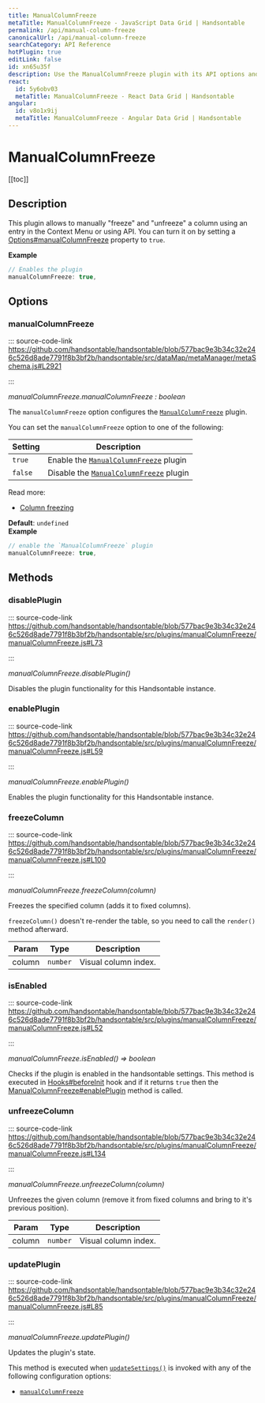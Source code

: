 ```yaml
---
title: ManualColumnFreeze
metaTitle: ManualColumnFreeze - JavaScript Data Grid | Handsontable
permalink: /api/manual-column-freeze
canonicalUrl: /api/manual-column-freeze
searchCategory: API Reference
hotPlugin: true
editLink: false
id: xn65u35f
description: Use the ManualColumnFreeze plugin with its API options and methods to lock (freeze) the position of specified columns.
react:
  id: 5y6obv03
  metaTitle: ManualColumnFreeze - React Data Grid | Handsontable
angular:
  id: v8o1x9ij
  metaTitle: ManualColumnFreeze - Angular Data Grid | Handsontable
---
```


# ManualColumnFreeze

[[toc]]

## Description

This plugin allows to manually "freeze" and "unfreeze" a column using an entry in the Context Menu or using API.
You can turn it on by setting a [Options#manualColumnFreeze](@/api/options.md#manualcolumnfreeze) property to `true`.

**Example**  
```js
// Enables the plugin
manualColumnFreeze: true,
```

## Options

### manualColumnFreeze
  
::: source-code-link https://github.com/handsontable/handsontable/blob/577bac9e3b34c32e246c526d8ade7791f8b3bf2b/handsontable/src/dataMap/metaManager/metaSchema.js#L2921

:::

_manualColumnFreeze.manualColumnFreeze : boolean_

The `manualColumnFreeze` option configures the [`ManualColumnFreeze`](@/api/manualColumnFreeze.md) plugin.

You can set the `manualColumnFreeze` option to one of the following:

| Setting  | Description                                                            |
| -------- | ---------------------------------------------------------------------- |
| `true`   | Enable the [`ManualColumnFreeze`](@/api/manualColumnFreeze.md) plugin  |
| `false`  | Disable the [`ManualColumnFreeze`](@/api/manualColumnFreeze.md) plugin |

Read more:
- [Column freezing](@/guides/columns/column-freezing/column-freezing.md#user-triggered-freeze)

**Default**: <code>undefined</code>  
**Example**  
```js
// enable the `ManualColumnFreeze` plugin
manualColumnFreeze: true,
```

## Methods

### disablePlugin
  
::: source-code-link https://github.com/handsontable/handsontable/blob/577bac9e3b34c32e246c526d8ade7791f8b3bf2b/handsontable/src/plugins/manualColumnFreeze/manualColumnFreeze.js#L73

:::

_manualColumnFreeze.disablePlugin()_

Disables the plugin functionality for this Handsontable instance.



### enablePlugin
  
::: source-code-link https://github.com/handsontable/handsontable/blob/577bac9e3b34c32e246c526d8ade7791f8b3bf2b/handsontable/src/plugins/manualColumnFreeze/manualColumnFreeze.js#L59

:::

_manualColumnFreeze.enablePlugin()_

Enables the plugin functionality for this Handsontable instance.



### freezeColumn
  
::: source-code-link https://github.com/handsontable/handsontable/blob/577bac9e3b34c32e246c526d8ade7791f8b3bf2b/handsontable/src/plugins/manualColumnFreeze/manualColumnFreeze.js#L100

:::

_manualColumnFreeze.freezeColumn(column)_

Freezes the specified column (adds it to fixed columns).

`freezeColumn()` doesn't re-render the table,
so you need to call the `render()` method afterward.


| Param | Type | Description |
| --- | --- | --- |
| column | `number` | Visual column index. |



### isEnabled
  
::: source-code-link https://github.com/handsontable/handsontable/blob/577bac9e3b34c32e246c526d8ade7791f8b3bf2b/handsontable/src/plugins/manualColumnFreeze/manualColumnFreeze.js#L52

:::

_manualColumnFreeze.isEnabled() ⇒ boolean_

Checks if the plugin is enabled in the handsontable settings. This method is executed in [Hooks#beforeInit](@/api/hooks.md#beforeinit)
hook and if it returns `true` then the [ManualColumnFreeze#enablePlugin](@/api/manualColumnFreeze.md#enableplugin) method is called.



### unfreezeColumn
  
::: source-code-link https://github.com/handsontable/handsontable/blob/577bac9e3b34c32e246c526d8ade7791f8b3bf2b/handsontable/src/plugins/manualColumnFreeze/manualColumnFreeze.js#L134

:::

_manualColumnFreeze.unfreezeColumn(column)_

Unfreezes the given column (remove it from fixed columns and bring to it's previous position).


| Param | Type | Description |
| --- | --- | --- |
| column | `number` | Visual column index. |



### updatePlugin
  
::: source-code-link https://github.com/handsontable/handsontable/blob/577bac9e3b34c32e246c526d8ade7791f8b3bf2b/handsontable/src/plugins/manualColumnFreeze/manualColumnFreeze.js#L85

:::

_manualColumnFreeze.updatePlugin()_

Updates the plugin's state.

This method is executed when [`updateSettings()`](@/api/core.md#updatesettings) is invoked with any of the following configuration options:
 - [`manualColumnFreeze`](@/api/options.md#manualcolumnfreeze)


